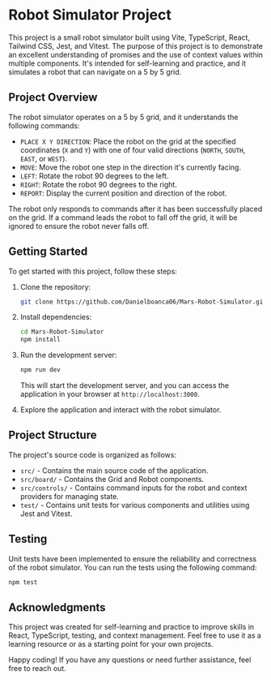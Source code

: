 # Robot Simulator Project

This project is a small robot simulator built using Vite, TypeScript, React, Tailwind CSS, Jest, and Vitest. The purpose of this project is to demonstrate an excellent understanding of promises and the use of context values within multiple components. It's intended for self-learning and practice, and it simulates a robot that can navigate on a 5 by 5 grid.

## Project Overview

The robot simulator operates on a 5 by 5 grid, and it understands the following commands:

- `PLACE X Y DIRECTION`: Place the robot on the grid at the specified coordinates (`X` and `Y`) with one of four valid directions (`NORTH`, `SOUTH`, `EAST`, or `WEST`).
- `MOVE`: Move the robot one step in the direction it's currently facing.
- `LEFT`: Rotate the robot 90 degrees to the left.
- `RIGHT`: Rotate the robot 90 degrees to the right.
- `REPORT`: Display the current position and direction of the robot.

The robot only responds to commands after it has been successfully placed on the grid. If a command leads the robot to fall off the grid, it will be ignored to ensure the robot never falls off.

## Getting Started

To get started with this project, follow these steps:

1. Clone the repository:

   ```bash
   git clone https://github.com/Danielboanca06/Mars-Robot-Simulator.git
   ```

2. Install dependencies:

   ```bash
   cd Mars-Robot-Simulator
   npm install
   ```

3. Run the development server:

   ```bash
   npm run dev
   ```

   This will start the development server, and you can access the application in your browser at `http://localhost:3000`.

4. Explore the application and interact with the robot simulator.

## Project Structure

The project's source code is organized as follows:

- `src/` - Contains the main source code of the application.
-  `src/board/` - Contains the Grid and Robot components.
- `src/controls/` - Contains command inputs for the robot and context providers for managing state.
- `test/` - Contains unit tests for various components and utilities using Jest and Vitest.

## Testing

Unit tests have been implemented to ensure the reliability and correctness of the robot simulator. You can run the tests using the following command:

```bash
npm test
```


## Acknowledgments

This project was created for self-learning and practice to improve skills in React, TypeScript, testing, and context management. Feel free to use it as a learning resource or as a starting point for your own projects.

Happy coding! If you have any questions or need further assistance, feel free to reach out.
